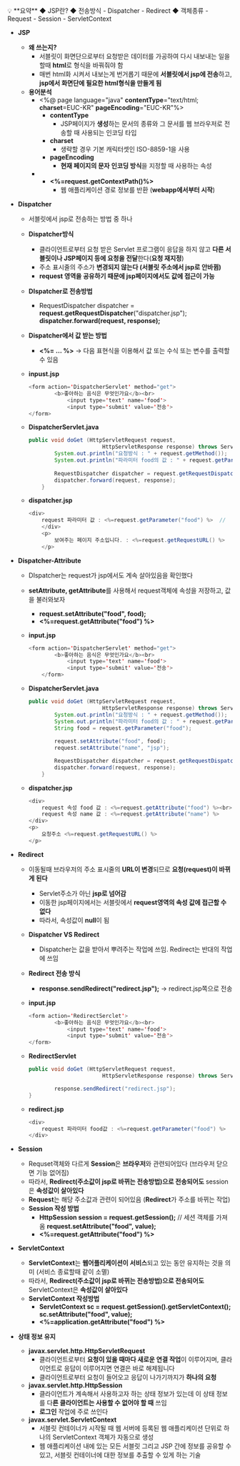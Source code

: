<aside>
💡 **요약**
◆ JSP란?
◆ 전송방식
     - Dispatcher
     - Redirect
◆ 객체종류
     - Request
     - Session
     - ServletContext

</aside>

- **JSP**
    - **왜 쓰는지?**
        - 서블릿이 화면단으로부터 요청받은 데이터를 가공하여 다시 내보내는 일을 할때 **html**로 형식을 바꿔줘야 함
        - 매번 html화 시켜서 내보는게 번거롭기 때문에 **서블릿에서 jsp에 전송**하고, **jsp에서 화면단에 필요한 html형식을 만들게 됨**
    - **용어분석**
        - <%@ page language="java" **contentType**="text/html; **charset**=EUC-KR"
        **pageEncoding**="EUC-KR"%>
            - **contentType**
                - JSP페이지가 **생성**하는 문서의 종류와 그 문서를 웹 브라우저로 전송할 때 사용되는 인코딩 타입
            - **charset**
                - 생략할 경우 기본 캐릭터셋인 ISO-8859-1을 사용
            - **pageEncoding**
                - **현재 페이지의 문자** **인코딩 방식**을 지정할 때 사용하는 속성
        - <script src="**<%=request.getContextPath()%>**/js/jquery-3.6.0.js"></script>
            - **<%=request.getContextPath()%>**
                - 웹 애플리케이션 경로 정보를 반환 (**webapp에서부터 시작**)
- **Dispatcher**
    - 서블릿에서 jsp로 전송하는 방법 중 하나
    - **Dispatcher방식**
        - 클라이언트로부터 요청 받은 Servlet 프로그램이 응답을 하지 않고 **다른 서블릿이나 JSP페이지 등에 요청을 전달**한다(**요청 재지정**)
        - 주소 표시줄의 주소가 **변경되지 않는다 (서블릿 주소에서 jsp로 안바뀜)**
        - **request 영역을 공유하기 때문에 jsp페이지에서도 값에 접근이 가능**
    - **DIspatcher로 전송방법**
        - RequestDispatcher dispatcher = **request.getRequestDispatcher**("dispatcher.jsp");
        **dispatcher.forward(request, response);**
    - **Dispatcher에서 값 받는 방법**
        - **<%= … %>**  → 다음 표현식을 이용해서 값 또는 수식 또는 변수를 출력할 수 있음
    - **inpust.jsp**
        
        ```java
        <form action='DispatcherServlet' method="get">
        		<b>좋아하는 음식은 무엇인가요</b><br>
        			<input type='text' name='food'>
        			<input type='submit' value='전송'>	
        </form>
        ```
        
    - **DispatcherServlet.java**
        
        ```java
        public void doGet (HttpServletRequest request,
        					   HttpServletResponse response) throws ServletException, IOException {
        		System.out.println("요청방식 : " + request.getMethod());
        		System.out.println("파라미터 food의 값 : " + request.getParameter("food"));
        		
        		RequestDispatcher dispatcher = request.getRequestDispatcher("dispatcher.jsp");
        		dispatcher.forward(request, response);
        	}
        ```
        
    - **dispatcher.jsp**
        
        ```java
        <div>
        	request 파라미터 값 : <%=request.getParameter("food") %>  //   request가 살아있음
        	</div>
        	<p>
        		보여주는 페이지 주소입니다. : <%=request.getRequestURL() %>  
        	</p>
        ```
        
- **Dispatcher-Attribute**
    - DIspatcher는 request가 jsp에서도 계속 살아있음을 확인했다
    - **setAttribute, getAttribute**를 사용해서 request객체에 속성을 저장하고, 값을 불러와보자
        - **request.setAttribute("food", food);**
        - **<%=request.getAttribute("food") %>**
    - **input.jsp**
        
        ```java
        <form action='DispatcherServlet' method="get">
        		<b>좋아하는 음식은 무엇인가요</b><br>
        			<input type='text' name='food'>
        			<input type='submit' value='전송'>	
        	</form>
        ```
        
    - **DispatcherServlet.java**
        
        ```java
        public void doGet (HttpServletRequest request,
        					   HttpServletResponse response) throws ServletException, IOException {
        		System.out.println("요청방식 : " + request.getMethod());
        		System.out.println("파라미터 food의 값 : " + request.getParameter("food"));
        		String food = request.getParameter("food");
        		
        		request.setAttribute("food", food);
        		request.setAttribute("name", "jsp");
        
        		RequestDispatcher dispatcher = request.getRequestDispatcher("dispatcher2.jsp");
        		dispatcher.forward(request, response);
        	}
        ```
        
    - **dispatcher.jsp**
        
        ```java
        <div>
        	request 속성 food 값 : <%=request.getAttribute("food") %><br>
        	request 속성 name 값 : <%=request.getAttribute("name") %>
        </div>
        <p>
        	요청주소 <%=request.getRequestURL() %>  
        </p>
        ```
        
- **Redirect**
    - 이동될때 브라우저의 주소 표시줄의 **URL이 변경**되므로 **요청(request)이 바뀌게 된다**
        - Servlet주소가 아닌 **jsp로 넘어감**
        - 이동한 jsp페이지에서는 서블릿에서 **request영역의 속성 값에 접근할 수 없다**
        - 따라서, 속성값이 **null**이 됨
    - **Dispatcher VS Redirect**
        - Dispatcher는 값을 받아서 뿌려주는 작업에 쓰임. Redirect는 반대의 작업에 쓰임
    - **Redirect 전송 방식**
        - **response.sendRedirect("redirect.jsp");**  →  redirect.jsp쪽으로 전송
    - **input.jsp**
        
        ```java
        <form action='RedirectSerclet'>
        		<b>좋아하는 음식은 무엇인가요</b><br>
        			<input type='text' name='food'>
        			<input type='submit' value='전송'>	
        </form>
        ```
        
    - **RedirectServlet**
        
        ```java
        public void doGet (HttpServletRequest request,
        					   HttpServletResponse response) throws ServletException, IOException {
        
        		response.sendRedirect("redirect.jsp");
        }
        ```
        
    - **redirect.jsp**
        
        ```java
        <div>
        	request 파라미터 food값 : <%=request.getParameter("food") %>
        </div>
        ```
        
- **Session**
    - Requset객체와 다르게 **Session**은 **브라우저**와 관련되어있다 (브라우저 닫으면 기능 없어짐)
    - 따라서, **Redirect(주소값이 jsp로 바뀌는 전송방법)으로 전송되어도** session은 **속성값이 살아있다**
    - **Request**는 해당 주소값과 관련이 되어있음 (**Redirect**가 주소를 바뀌는 작업)
    - **Session 작성 방법**
        - **HttpSession session = request.getSession();**  // 세션 객체를 가져옴
        **request.setAttribute("food", value);**
        - **<%=request.getAttribute("food") %>**
- **ServletContext**
    - **ServletContext**는 **웹어플리케이션이 서비스**되고 있는 동안 유지하는 것을 의미 (서비스 종료할때 같이 소멸)
    - 따라서, **Redirect(주소값이 jsp로 바뀌는 전송방법)으로 전송되어도** ServletContext은 **속성값이 살아있다**
    - **ServletContext 작성방법**
        - **ServletContext sc = request.getSession().getServletContext();
        sc.setAttribute("food", value);**
        - **<%=application.getAttribute("food") %>**
- **상태 정보 유지**
    - **javax.servlet.http.HttpServletRequest**
        - 클라이언트로부터 **요청이 있을 때마다 새로운 연결 작업**이 이루어지며, 클라이언트로 응답이 이루어지면 연결은 바로 해제됩니다
        - 클라이언트로부터 요청이 들어오고 응답이 나가기까지가 **하나의 요청**
    - **javax.servlet.http.HttpSession**
        - 클라이언트가 계속해서 사용하고자 하는 상태 정보가 있는데 이 상태 정보를 다**른 클라이언트는 사용할 수 없어야 할 때** 쓰임
        - **로그인** 작업에 주로 쓰인다
    - **javax.servlet.ServletContext**
        - 서블릿 컨테이너가 시작될 때 웹 서버에 등록된 웹 애플리케이션 단위로 하나의 ServletContext 객체가 자동으로 생성
        - 웹 애플리케이션 내에 있는 모든 서블릿 그리고 JSP 간에 정보를 공유할 수 있고,
        서블릿 컨테이너에 대한 정보를 추출할 수 있게 하는 기술
